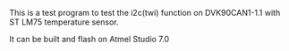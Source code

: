 This is a test program to test the i2c(twi) function on DVK90CAN1-1.1 with ST LM75 temperature sensor. 

It can be built and flash on Atmel Studio 7.0
